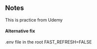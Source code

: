 ## Notes

This is practice from Udemy

#### Alternative fix

.env file in the root
FAST_REFRESH=FALSE
